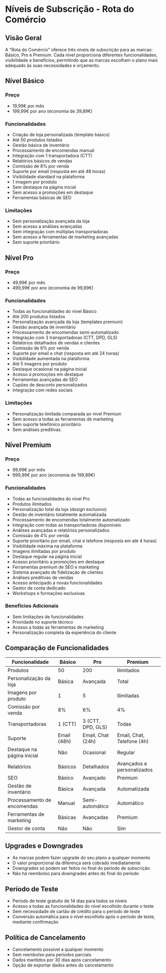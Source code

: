 # Níveis de Subscrição - Rota do Comércio

## Visão Geral
A "Rota do Comércio" oferece três níveis de subscrição para as marcas: Básico, Pro e Premium. Cada nível proporciona diferentes funcionalidades, visibilidade e benefícios, permitindo que as marcas escolham o plano mais adequado às suas necessidades e orçamento.

## Nível Básico

### Preço
- 19,99€ por mês
- 199,99€ por ano (economia de 39,89€)

### Funcionalidades
- Criação de loja personalizada (template básico)
- Até 50 produtos listados
- Gestão básica de inventário
- Processamento de encomendas manual
- Integração com 1 transportadora (CTT)
- Relatórios básicos de vendas
- Comissão de 8% por venda
- Suporte por email (resposta em até 48 horas)
- Visibilidade standard na plataforma
- 1 imagem por produto
- Sem destaque na página inicial
- Sem acesso a promoções em destaque
- Ferramentas básicas de SEO

### Limitações
- Sem personalização avançada da loja
- Sem acesso a análises avançadas
- Sem integração com múltiplas transportadoras
- Sem acesso a ferramentas de marketing avançadas
- Sem suporte prioritário

## Nível Pro

### Preço
- 49,99€ por mês
- 499,99€ por ano (economia de 99,89€)

### Funcionalidades
- Todas as funcionalidades do nível Básico
- Até 200 produtos listados
- Personalização avançada da loja (templates premium)
- Gestão avançada de inventário
- Processamento de encomendas semi-automatizado
- Integração com 3 transportadoras (CTT, DPD, GLS)
- Relatórios detalhados de vendas e clientes
- Comissão de 6% por venda
- Suporte por email e chat (resposta em até 24 horas)
- Visibilidade aumentada na plataforma
- Até 5 imagens por produto
- Destaque ocasional na página inicial
- Acesso a promoções em destaque
- Ferramentas avançadas de SEO
- Cupões de desconto personalizados
- Integração com redes sociais

### Limitações
- Personalização limitada comparada ao nível Premium
- Sem acesso a todas as ferramentas de marketing
- Sem suporte telefónico prioritário
- Sem análises preditivas

## Nível Premium

### Preço
- 99,99€ por mês
- 999,99€ por ano (economia de 199,89€)

### Funcionalidades
- Todas as funcionalidades do nível Pro
- Produtos ilimitados
- Personalização total da loja (design exclusivo)
- Gestão de inventário totalmente automatizada
- Processamento de encomendas totalmente automatizado
- Integração com todas as transportadoras disponíveis
- Análises avançadas e relatórios personalizados
- Comissão de 4% por venda
- Suporte prioritário por email, chat e telefone (resposta em até 4 horas)
- Visibilidade máxima na plataforma
- Imagens ilimitadas por produto
- Destaque regular na página inicial
- Acesso prioritário a promoções em destaque
- Ferramentas premium de SEO e marketing
- Sistema avançado de fidelização de clientes
- Análises preditivas de vendas
- Acesso antecipado a novas funcionalidades
- Gestor de conta dedicado
- Workshops e formações exclusivas

### Benefícios Adicionais
- Sem limitações de funcionalidades
- Prioridade no suporte técnico
- Acesso a todas as ferramentas de marketing
- Personalização completa da experiência do cliente

## Comparação de Funcionalidades

| Funcionalidade | Básico | Pro | Premium |
|----------------|--------|-----|---------|
| Produtos | 50 | 200 | Ilimitados |
| Personalização da loja | Básica | Avançada | Total |
| Imagens por produto | 1 | 5 | Ilimitadas |
| Comissão por venda | 8% | 6% | 4% |
| Transportadoras | 1 (CTT) | 3 (CTT, DPD, GLS) | Todas |
| Suporte | Email (48h) | Email, Chat (24h) | Email, Chat, Telefone (4h) |
| Destaque na página inicial | Não | Ocasional | Regular |
| Relatórios | Básicos | Detalhados | Avançados e personalizados |
| SEO | Básico | Avançado | Premium |
| Gestão de inventário | Básica | Avançada | Automatizada |
| Processamento de encomendas | Manual | Semi-automático | Automático |
| Ferramentas de marketing | Básicas | Avançadas | Premium |
| Gestor de conta | Não | Não | Sim |

## Upgrades e Downgrades

- As marcas podem fazer upgrade do seu plano a qualquer momento
- O valor proporcional da diferença será cobrado imediatamente
- Downgrades só podem ser feitos no final do período de subscrição
- Não há reembolso para downgrades antes do final do período

## Período de Teste

- Período de teste gratuito de 14 dias para todos os níveis
- Acesso a todas as funcionalidades do nível escolhido durante o teste
- Sem necessidade de cartão de crédito para o período de teste
- Conversão automática para o nível escolhido após o período de teste, mediante confirmação

## Política de Cancelamento

- Cancelamento possível a qualquer momento
- Sem reembolso para períodos parciais
- Dados mantidos por 30 dias após cancelamento
- Opção de exportar dados antes do cancelamento

